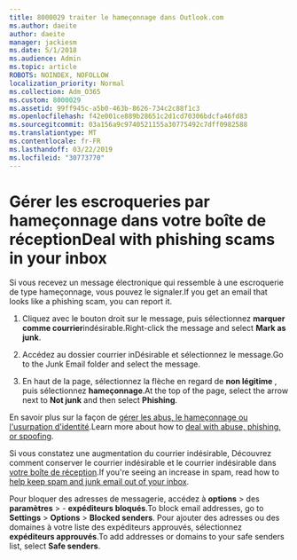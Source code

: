 ```yaml
---
title: 8000029 traiter le hameçonnage dans Outlook.com
ms.author: daeite
author: daeite
manager: jackiesm
ms.date: 5/1/2018
ms.audience: Admin
ms.topic: article
ROBOTS: NOINDEX, NOFOLLOW
localization_priority: Normal
ms.collection: Adm_O365
ms.custom: 8000029
ms.assetid: 99ff945c-a5b0-463b-8626-734c2c88f1c3
ms.openlocfilehash: f42e001ce889b28651c2d1cd70306bdcfa46fd83
ms.sourcegitcommit: 03a156a9c9740521155a30775492c7dff0982588
ms.translationtype: MT
ms.contentlocale: fr-FR
ms.lasthandoff: 03/22/2019
ms.locfileid: "30773770"
---
```

# <a name="deal-with-phishing-scams-in-your-inbox"></a><span data-ttu-id="c8575-102">Gérer les escroqueries par hameçonnage dans votre boîte de réception</span><span class="sxs-lookup"><span data-stu-id="c8575-102">Deal with phishing scams in your inbox</span></span>

<span data-ttu-id="c8575-103">Si vous recevez un message électronique qui ressemble à une escroquerie de type hameçonnage, vous pouvez le signaler.</span><span class="sxs-lookup"><span data-stu-id="c8575-103">If you get an email that looks like a phishing scam, you can report it.</span></span>
  
1. <span data-ttu-id="c8575-104">Cliquez avec le bouton droit sur le message, puis sélectionnez **marquer comme courrier**indésirable.</span><span class="sxs-lookup"><span data-stu-id="c8575-104">Right-click the message and select **Mark as junk**.</span></span> 
    
2. <span data-ttu-id="c8575-105">Accédez au dossier courrier inDésirable et sélectionnez le message.</span><span class="sxs-lookup"><span data-stu-id="c8575-105">Go to the Junk Email folder and select the message.</span></span>
    
3. <span data-ttu-id="c8575-106">En haut de la page, sélectionnez la flèche en regard de **non légitime** , puis sélectionnez **hameçonnage**.</span><span class="sxs-lookup"><span data-stu-id="c8575-106">At the top of the page, select the arrow next to **Not junk** and then select **Phishing**.</span></span> 
    
<span data-ttu-id="c8575-107">En savoir plus sur la façon de [gérer les abus, le hameçonnage ou l'usurpation d'identité](https://go.microsoft.com/fwlink/p/?linkid=873139).</span><span class="sxs-lookup"><span data-stu-id="c8575-107">Learn more about how to [deal with abuse, phishing, or spoofing](https://go.microsoft.com/fwlink/p/?linkid=873139).</span></span>
  
<span data-ttu-id="c8575-108">Si vous constatez une augmentation du courrier indésirable, Découvrez comment conserver le courrier indésirable et le courrier indésirable dans [votre boîte de réception](https://go.microsoft.com/fwlink/p/?linkid=873140).</span><span class="sxs-lookup"><span data-stu-id="c8575-108">If you're seeing an increase in spam, read how to [help keep spam and junk email out of your inbox](https://go.microsoft.com/fwlink/p/?linkid=873140).</span></span>
  
<span data-ttu-id="c8575-109">Pour bloquer des adresses de messagerie, accédez à **options** \> des **paramètres** \> - **expéditeurs bloqués**.</span><span class="sxs-lookup"><span data-stu-id="c8575-109">To block email addresses, go to **Settings** \> **Options** \> **Blocked senders**.</span></span> <span data-ttu-id="c8575-110">Pour ajouter des adresses ou des domaines à votre liste des expéditeurs approuvés, sélectionnez **expéditeurs approuvés**.</span><span class="sxs-lookup"><span data-stu-id="c8575-110">To add addresses or domains to your safe senders list, select **Safe senders**.</span></span> 
  

